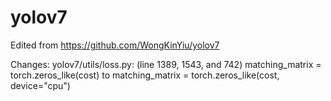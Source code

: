 # yolov7
Edited from https://github.com/WongKinYiu/yolov7

Changes:
yolov7/utils/loss.py: (line 1389, 1543, and 742) matching_matrix = torch.zeros_like(cost) to matching_matrix = torch.zeros_like(cost, device="cpu")
